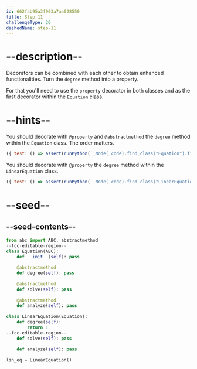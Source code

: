 ```yaml
---
id: 662fab95a3f903a7aa028550
title: Step 11
challengeType: 20
dashedName: step-11
---
```


# --description--

Decorators can be combined with each other to obtain enhanced functionalities. Turn the `degree` method into a property.

For that you'll need to use the `property` decorator in both classes and as the first decorator within the `Equation` class.

# --hints--

You should decorate with `@property` and `@abstractmethod` the `degree` method within the `Equation` class. The order matters.

```js
({ test: () => assert(runPython(`_Node(_code).find_class("Equation").find_function("degree").has_decorators("property", "abstractmethod")`)) })
```

You should decorate with `@property` the `degree` method within the `LinearEquation` class.

```js
({ test: () => assert(runPython(`_Node(_code).find_class("LinearEquation").find_function("degree").has_decorators("property")`)) })
```

# --seed--

## --seed-contents--

```py
from abc import ABC, abstractmethod
--fcc-editable-region--
class Equation(ABC):
    def __init__(self): pass
    
    @abstractmethod
    def degree(self): pass    
    
    @abstractmethod
    def solve(self): pass
        
    @abstractmethod
    def analyze(self): pass
        
class LinearEquation(Equation):
    def degree(self):
        return 1
--fcc-editable-region--
    def solve(self): pass
    
    def analyze(self): pass
    
lin_eq = LinearEquation()

```
